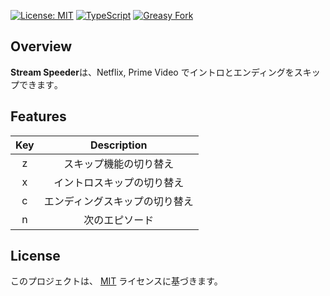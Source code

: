 [![License: MIT](https://img.shields.io/badge/License-MIT-blue.svg)](LICENCE)
[![TypeScript](https://img.shields.io/badge/TypeScript-007ACC?logo=typescript&logoColor=white)](https://www.typescriptlang.org/)
[![Greasy Fork](https://img.shields.io/badge/GreasyFork-670000?logo=greasyfork&logoColor=white)](https://greasyfork.org/)

## Overview

**Stream Speeder**は、Netflix, Prime Video でイントロとエンディングをスキップできます｡

## Features

| Key |          Description           |
| :-: | :----------------------------: |
|  z  |     スキップ機能の切り替え     |
|  x  |   イントロスキップの切り替え   |
|  c  | エンディングスキップの切り替え |
|  n  |         次のエピソード         |

## License

このプロジェクトは、 [MIT](LICENCE) ライセンスに基づきます。
